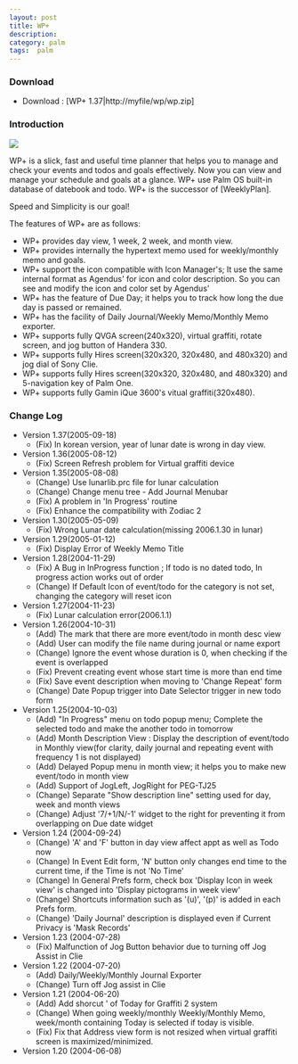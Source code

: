 ```yaml
---
layout: post
title: WP+
description: 
category: palm
tags:  palm
---
```


### Download 

- Download : [WP+ 1.37|http://myfile/wp/wp.zip] 

### Introduction

![](http://farm3.staticflickr.com/2878/13244266144_92d1da4580_o.gif)

WP+ is a slick, fast and useful time planner that helps you to manage and check your events and
todos and goals effectively. Now you can view and manage your schedule and goals at a glance. WP+
use Palm OS built-in database of datebook and todo.  WP+ is the successor of [WeeklyPlan].

Speed and Simplicity is our goal! 

The features of WP+ are as follows:

- WP+ provides day view, 1 week, 2 week, and month view.
- WP+ provides internally the hypertext memo used for weekly/monthly memo and goals.
- WP+ support the icon compatible with Icon Manager's; It use the same internal format as Agendus' for icon and color description. So you can see and modify the icon and color set by Agendus'
- WP+ has the feature of Due Day; it helps you to track how long the due day is passed or remained.
- WP+ has the facility of Daily Journal/Weekly Memo/Monthly Memo exporter.
- WP+ supports fully QVGA screen(240x320), virtual graffiti, rotate screen, and jog button of Handera 330.
- WP+ supports fully Hires screen(320x320, 320x480, and 480x320) and jog dial of Sony Clie.
- WP+ supports fully Hires screen(320x320, 320x480, and 480x320) and 5-navigation key of Palm One.  
- WP+ supports fully Gamin iQue 3600's vitual graffiti(320x480).

### Change Log

- Version 1.37(2005-09-18)
	- (Fix) In korean version, year of lunar date is wrong in day view.
- Version 1.36(2005-08-12)
	- (Fix) Screen Refresh problem for Virtual graffiti device
- Version 1.35(2005-08-08)
	- (Change) Use lunarlib.prc file for lunar calculation
	- (Change) Change menu tree - Add Journal Menubar 
	- (Fix) A problem in 'In Progress' routine
	- (Fix) Enhance the compatibility with Zodiac 2
- Version 1.30(2005-05-09)
	- (Fix) Wrong Lunar date calculation(missing 2006.1.30 in lunar)
- Version 1.29(2005-01-12)
	- (Fix) Display Error of Weekly Memo Title
- Version 1.28(2004-11-29)
	- (Fix) A Bug in InProgress function ; If todo is no dated todo, In progress action works out of order
	- (Change) If Default Icon of event/todo for the category is not set, changing the category will reset icon
- Version 1.27(2004-11-23)
	- (Fix) Lunar calculation error(2006.1.1)
- Version 1.26(2004-10-31)
	- (Add) The mark that there are more event/todo in month desc view 
	- (Add) User can modify the file name during journal or name export 
	- (Change) Ignore the event whose duration is 0,  when checking if the event is overlapped
	- (Fix) Prevent creating event whose start time is more than end time
	- (Fix) Save event description when moving to 'Change Repeat' form 
	- (Change) Date Popup trigger into Date Selector trigger in new todo form
- Version 1.25(2004-10-03)
	- (Add) "In Progress" menu on todo popup menu; Complete the selected todo and make the another todo in tomorrow
	- (Add) Month Description View : Display the description of event/todo in Monthly view(for clarity, daily journal and repeating event with frequency 1 is not displayed) 
	- (Add) Delayed Popup menu in month view; it helps you to make new event/todo in month view 
	- (Add) Support of JogLeft, JogRight for PEG-TJ25
	- (Change) Separate "Show description line" setting used for day, week and month views
	- (Change) Adjust '7/+1/N/-1' widget to the right for preventing it from overlapping on Due date widget
- Version 1.24 (2004-09-24)
	- (Change) 'A' and 'F' button in day view affect appt as well as Todo now
	- (Change) In Event Edit form, 'N' button only changes end time to the current time, if the Time is not 'No Time'
	- (Change) In General Prefs form, check box 'Display Icon in week view' is changed into 'Display pictograms in week view'
	- (Change) Shortcuts information such as '(u)', '(p)' is added in each Prefs form.
	- (Change) 'Daily Journal' description is displayed even if Current Privacy is 'Mask Records'
- Version 1.23 (2004-07-28)
	- (Fix) Malfunction of Jog Button behavior due to turning off Jog Assist in Clie
- Version 1.22 (2004-07-20)
	- (Add) Daily/Weekly/Monthly Journal Exporter
	- (Change) Turn off Jog assist in Clie
- Version 1.21 (2004-06-20)
	- (Add) Add shorcut ' of Today for Graffiti 2 system
	- (Change) When going  weekly/monthly Weekly/Monthly Memo, week/month containing Today is selected if today is visible.
	- (Fix) Fix that Address view form is not resized when virtual graffiti screen is maximized/minimized. 
- Version 1.20  (2004-06-08)
